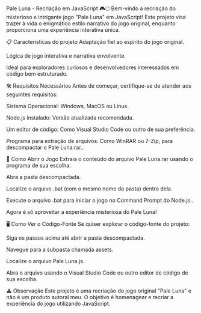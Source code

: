 Pale Luna - Recriação em JavaScript 🎮🌕
Bem-vindo à recriação do misterioso e intrigante jogo "Pale Luna" em JavaScript! Este projeto visa trazer à vida o enigmático estilo narrativo do jogo original, enquanto proporciona uma experiência interativa única.

📋 Características do projeto
Adaptação fiel ao espírito do jogo original.

Lógica de jogo interativa e narrativa envolvente.

Ideal para exploradores curiosos e desenvolvedores interessados em código bem estruturado.

🛠️ Requisitos Necessários
Antes de começar, certifique-se de atender aos seguintes requisitos:

Sistema Operacional: Windows, MacOS ou Linux.

Node.js instalado: Versão atualizada recomendada.

Um editor de código: Como Visual Studio Code ou outro de sua preferência.

Programa para extração de arquivos: Como WinRAR ou 7-Zip, para descompactar o Pale Luna.rar..

🚀 Como Abrir o Jogo
Extraia o conteúdo do arquivo Pale Luna.rar usando o programa de sua escolha.

Abra a pasta descompactada.

Localize o arquivo .bat (com o mesmo nome da pasta) dentro dela.

Execute o arquivo .bat para iniciar o jogo no Command Prompt do Node.js..

Agora é só aproveitar a experiência misteriosa do Pale Luna!

🖥️ Como Ver o Código-Fonte
Se quiser explorar o código-fonte do projeto:

Siga os passos acima até abrir a pasta descompactada.

Navegue para a subpasta chamada assets.

Localize o arquivo Pale Luna.js.

Abra o arquivo usando o Visual Studio Code ou outro editor de código de sua escolha.

⚠️ Observação
Este projeto é uma recriação do jogo original "Pale Luna" e não é um produto autoral meu. O objetivo é homenagear e recriar a experiência do jogo utilizando JavaScript.
